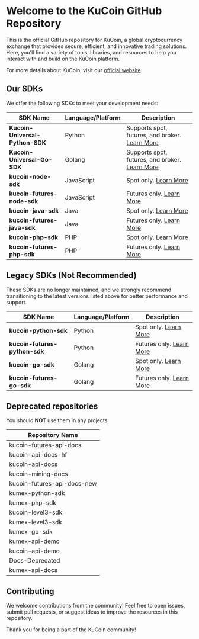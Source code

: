 # Welcome to the KuCoin GitHub Repository

This is the official GitHub repository for KuCoin, a global cryptocurrency exchange that provides secure, efficient, and innovative trading solutions. Here, you'll find a variety of tools, libraries, and resources to help you interact with and build on the KuCoin platform.

For more details about KuCoin, visit our [official website](https://www.kucoin.com).

## Our SDKs

We offer the following SDKs to meet your development needs:

| SDK Name                     | Language/Platform | Description                                                                                   |
|------------------------------|-------------------|-----------------------------------------------------------------------------------------------|
| **Kucoin-Universal-Python-SDK** | Python            | Supports spot, futures, and broker. [Learn More](https://github.com/Kucoin/kucoin-universal-sdk/blob/main/sdk/python/README.md) |
| **Kucoin-Universal-Go-SDK**     | Golang            | Supports spot, futures, and broker. [Learn More](https://github.com/Kucoin/kucoin-universal-sdk/blob/main/sdk/golang/README.md)    |
| **kucoin-node-sdk**             | JavaScript        | Spot only. [Learn More](https://github.com/Kucoin/kucoin-node-sdk)                                                                |
| **kucoin-futures-node-sdk**     | JavaScript        | Futures only. [Learn More](https://github.com/Kucoin/kucoin-futures-node-sdk)                                                     |
| **kucoin-java-sdk**             | Java              | Spot only. [Learn More](https://github.com/Kucoin/kucoin-java-sdk)                                                                |
| **kucoin-futures-java-sdk**     | Java              | Futures only. [Learn More](https://github.com/Kucoin/kucoin-futures-java-sdk)                                                     |
| **kucoin-php-sdk**              | PHP               | Spot only. [Learn More](https://github.com/Kucoin/kucoin-php-sdk)                                                                 |
| **kucoin-futures-php-sdk**      | PHP               | Futures only. [Learn More](https://github.com/Kucoin/kucoin-futures-php-sdk)                                                      |



## Legacy SDKs (Not Recommended)

These SDKs are no longer maintained, and we strongly recommend transitioning to the latest versions listed above for better performance and support.

| SDK Name                     | Language/Platform | Description                                                                                   |
|------------------------------|-------------------|-----------------------------------------------------------------------------------------------|
| **kucoin-python-sdk**        | Python            | Spot only. [Learn More](https://github.com/Kucoin/kucoin-python-sdk)                                                               |
| **kucoin-futures-python-sdk**| Python            | Futures only. [Learn More](https://github.com/Kucoin/kucoin-futures-python-sdk)                                                       |
| **kucoin-go-sdk**            | Golang            | Spot only. [Learn More](https://github.com/Kucoin/kucoin-go-sdk)                                                                   |
| **kucoin-futures-go-sdk**    | Golang            | Futures only. [Learn More](https://github.com/Kucoin/kucoin-futures-go-sdk)                                                       |

## Deprecated repositories
You should **NOT** use them in any projects

| Repository Name           |
|---------------------------|
| kucoin-futures-api-docs   |
| kucoin-api-docs-hf        |
| kucoin-api-docs           |
| kucoin-mining-docs        |
| kucoin-futures-api-docs-new |
| kumex-python-sdk          |
| kumex-php-sdk             |
| kucoin-level3-sdk         |
| kumex-level3-sdk          |
| kumex-go-sdk              |
| kumex-api-demo            |
| kucoin-api-demo           |
| Docs-Deprecated           |
| kumex-api-docs            |


## Contributing

We welcome contributions from the community! Feel free to open issues, submit pull requests, or suggest ideas to improve the resources in this repository.

Thank you for being a part of the KuCoin community!
